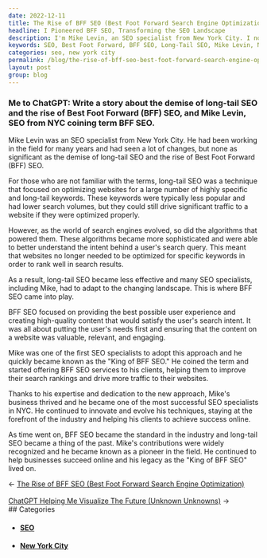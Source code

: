 ```yaml
---
date: 2022-12-11
title: The Rise of BFF SEO (Best Foot Forward Search Engine Optimization)
headline: I Pioneered BFF SEO, Transforming the SEO Landscape
description: I'm Mike Levin, an SEO specialist from New York City. I noticed the decline of long-tail SEO and the rise of Best Foot Forward (BFF) SEO and was one of the first to adopt this approach. I quickly became known as the 'King of BFF SEO' and continued to innovate and help my clients achieve success. Eventually, my contributions helped BFF SEO become the industry standard. Read this blog post to learn more about my journey and how I changed the SEO landscape.
keywords: SEO, Best Foot Forward, BFF SEO, Long-Tail SEO, Mike Levin, New York City, High-Quality Content, Search Intent, King of BFF SEO, Innovate, Clients, Industry Standard, Contributions
categories: seo, new york city
permalink: /blog/the-rise-of-bff-seo-best-foot-forward-search-engine-optimization/
layout: post
group: blog
---
```



### Me to ChatGPT: Write a story about the demise of long-tail SEO and the rise of Best Foot Forward (BFF) SEO, and Mike Levin, SEO from NYC coining term BFF SEO.

Mike Levin was an SEO specialist from New York City. He had been working in the
field for many years and had seen a lot of changes, but none as significant as
the demise of long-tail SEO and the rise of Best Foot Forward (BFF) SEO.

For those who are not familiar with the terms, long-tail SEO was a technique
that focused on optimizing websites for a large number of highly specific and
long-tail keywords. These keywords were typically less popular and had lower
search volumes, but they could still drive significant traffic to a website if
they were optimized properly.

However, as the world of search engines evolved, so did the algorithms that
powered them. These algorithms became more sophisticated and were able to
better understand the intent behind a user's search query. This meant that
websites no longer needed to be optimized for specific keywords in order to
rank well in search results.

As a result, long-tail SEO became less effective and many SEO specialists,
including Mike, had to adapt to the changing landscape. This is where BFF SEO
came into play.

BFF SEO focused on providing the best possible user experience and creating
high-quality content that would satisfy the user's search intent. It was all
about putting the user's needs first and ensuring that the content on a website
was valuable, relevant, and engaging.

Mike was one of the first SEO specialists to adopt this approach and he quickly
became known as the "King of BFF SEO." He coined the term and started offering
BFF SEO services to his clients, helping them to improve their search rankings
and drive more traffic to their websites.

Thanks to his expertise and dedication to the new approach, Mike's business
thrived and he became one of the most successful SEO specialists in NYC. He
continued to innovate and evolve his techniques, staying at the forefront of
the industry and helping his clients to achieve success online.

As time went on, BFF SEO became the standard in the industry and long-tail SEO
became a thing of the past. Mike's contributions were widely recognized and he
became known as a pioneer in the field. He continued to help businesses succeed
online and his legacy as the "King of BFF SEO" lived on.


<div class="arrow-links"><div class="post-nav-prev"><span class="arrow">&larr;&nbsp;</span><a href="/blog/the-rise-of-bff-seo-best-foot-forward-search-engine-optimization/">The Rise of BFF SEO (Best Foot Forward Search Engine Optimization)</a></div> &nbsp; <div class="post-nav-next"><a href="/blog/chatgpt-helping-me-visualize-the-future-unknown-unknowns/">ChatGPT Helping Me Visualize The Future (Unknown Unknowns)</a><span class="arrow">&nbsp;&rarr;</span></div></div>
## Categories

<ul>
<li><h4><a href='/seo/'>SEO</a></h4></li>
<li><h4><a href='/new-york-city/'>New York City</a></h4></li></ul>